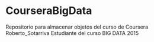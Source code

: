 # CourseraBigData
Repositorio para almacenar objetos del curso de Coursera
Roberto_Sotarriva
Estudiante del curso BIG DATA 2015
